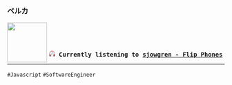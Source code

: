 ### ベルカ
<div align="center">
<kbd>
<a href="https://www.youtube.com/results?search_query=sjowgren+Flip+Phones" target="_blank">
    <img align="left" width="92" height="92" src="https:&#x2F;&#x2F;lastfm.freetls.fastly.net&#x2F;i&#x2F;u&#x2F;174s&#x2F;921aaf0858b4a81d3ec9037748f89e7e.jpg">
</a>
</br></br></br>
<b><p align="center"><img height="14" width="14" src=https:&#x2F;&#x2F;github.com&#x2F;BelkaDev&#x2F;BelkaDev&#x2F;blob&#x2F;master&#x2F;assets&#x2F;listening2.png?raw&#x3D;true> Currently listening to <a href="https://www.youtube.com/results?search_query=sjowgren+Flip+Phones" target="_blank">sjowgren  - Flip Phones</a> </b></p>
</kbd>
</div>

---

`#Javascript` `#SoftwareEngineer`
